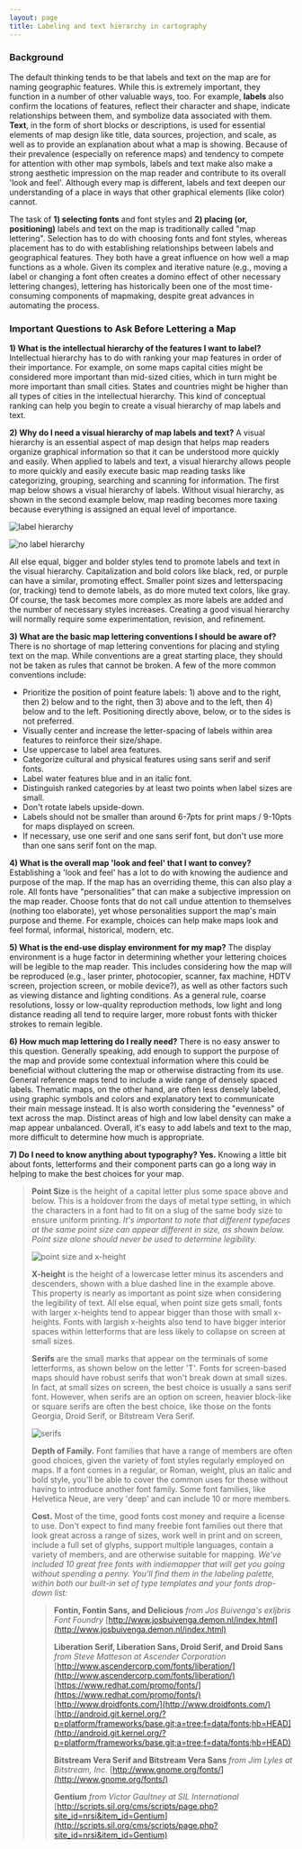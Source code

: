 ```yaml
---
layout: page
title: Labeling and text hierarchy in cartography
---
```


### Background

The default thinking tends to be that labels and text on the map are for naming geographic features. While this is extremely important, they function in a number of other valuable ways, too. For example, **labels** also confirm the locations of features, reflect their character and shape, indicate relationships between them, and symbolize data associated with them. **Text**, in the form of short blocks or descriptions, is used for essential elements of map design like title, data sources, projection, and scale, as well as to provide an explanation about what a map is showing. Because of their prevalence (especially on reference maps) and tendency to compete for attention with other map symbols, labels and text make also make a strong aesthetic impression on the map reader and contribute to its overall 'look and feel'. Although every map is different, labels and text deepen our understanding of a place in ways that other graphical elements (like color) cannot.

The task of **1) selecting fonts** and font styles and **2) placing (or, positioning)** labels and text on the map is traditionally called "map lettering". Selection has to do with choosing fonts and font styles, whereas placement has to do with establishing relationships between labels and geographical features. They both have a great influence on how well a map functions as a whole. Given its complex and iterative nature (e.g., moving a label or changing a font often creates a domino effect of other necessary lettering changes), lettering has historically been one of the most time-consuming components of mapmaking, despite great advances in automating the process.

### Important Questions to Ask Before Lettering a Map

**1) What is the intellectual hierarchy of the features I want to label?** Intellectual hierarchy has to do with ranking your map features in order of their importance. For example, on some maps capital cities might be considered more important than mid-sized cities, which in turn might be more important than small cities. States and countries might be higher than all types of cities in the intellectual hierarchy. This kind of conceptual ranking can help you begin to create a visual hierarchy of map labels and text.

**2) Why do I need a visual hierarchy of map labels and text?** A visual hierarchy is an essential aspect of map design that helps map readers organize graphical information so that it can be understood more quickly and easily. When applied to labels and text, a visual hierarchy allows people to more quickly and easily execute basic map reading tasks like categorizing, grouping, searching and scanning for information. The first map below shows a visual hierarchy of labels. Without visual hierarchy, as shown in the second example below, map reading becomes more taxing because everything is assigned an equal level of importance.

![label hierarchy](../images/labelHierarchy.jpg)

![no label hierarchy](../images/noLabelHierarchy.jpg)

All else equal, bigger and bolder styles tend to promote labels and text in the visual hierarchy. Capitalization and bold colors like black, red, or purple can have a similar, promoting effect. Smaller point sizes and letterspacing (or, tracking) tend to demote labels, as do more muted text colors, like gray. Of course, the task becomes more complex as more labels are added and the number of necessary styles increases. Creating a good visual hierarchy will normally require some experimentation, revision, and refinement.

**3) What are the basic map lettering conventions I should be aware of?** There is no shortage of map lettering conventions for placing and styling text on the map. While conventions are a great starting place, they should not be taken as rules that cannot be broken. A few of the more common conventions include:

*   Prioritize the position of point feature labels: 1) above and to the right, then 2) below and to the right, then 3) above and to the left, then 4) below and to the left. Positioning directly above, below, or to the sides is not preferred.
*   Visually center and increase the letter-spacing of labels within area features to reinforce their size/shape.
*   Use uppercase to label area features.
*   Categorize cultural and physical features using sans serif and serif fonts.
*   Label water features blue and in an italic font.
*   Distinguish ranked categories by at least two points when label sizes are small.
*   Don't rotate labels upside-down.
*   Labels should not be smaller than around 6-7pts for print maps / 9-10pts for maps displayed on screen.
*   If necessary, use one serif and one sans serif font, but don't use more than one sans serif font on the map.

**4) What is the overall map 'look and feel' that I want to convey?** Establishing a 'look and feel' has a lot to do with knowing the audience and purpose of the map. If the map has an overriding theme, this can also play a role. All fonts have "personalities" that can make a subjective impression on the map reader. Choose fonts that do not call undue attention to themselves (nothing too elaborate), yet whose personalities support the map's main purpose and theme. For example, choices can help make maps look and feel formal, informal, historical, modern, etc.

**5) What is the end-use display environment for my map?** The display environment is a huge factor in determining whether your lettering choices will be legible to the map reader. This includes considering how the map will be reproduced (e.g., laser printer, photocopier, scanner, fax machine, HDTV screen, projection screen, or mobile device?), as well as other factors such as viewing distance and lighting conditions. As a general rule, coarse resolutions, lossy or low-quality reproduction methods, low light and long distance reading all tend to require larger, more robust fonts with thicker strokes to remain legible.

**6) How much map lettering do I really need?** There is no easy answer to this question. Generally speaking, add enough to support the purpose of the map and provide some contextual information where this could be beneficial without cluttering the map or otherwise distracting from its use. General reference maps tend to include a wide range of densely spaced labels. Thematic maps, on the other hand, are often less densely labeled, using graphic symbols and colors and explanatory text to communicate their main message instead. It is also worth considering the "evenness" of text across the map. Distinct areas of high and low label density can make a map appear unbalanced. Overall, it's easy to add labels and text to the map, more difficult to determine how much is appropriate.

**7) Do I need to know anything about typography? Yes.** Knowing a little bit about fonts, letterforms and their component parts can go a long way in helping to make the best choices for your map.

> **Point Size** is the height of a capital letter plus some space above and below. This is a holdover from the days of metal type setting, in which the characters in a font had to fit on a slug of the same body size to ensure uniform printing. _It's important to note that different typefaces at the same point size can appear different in size, as shown below._ _Point size alone should never be used to determine legibility._
> 
> ![point size and x-height](../images/pointSize_xHeight.png)
> 
> **X-height** is the height of a lowercase letter minus its ascenders and descenders, shown with a blue dashed line in the example above. This property is nearly as important as point size when considering the legibility of text. All else equal, when point size gets small, fonts with larger x-heights tend to appear bigger than those with small x-heights. Fonts with largish x-heights also tend to have bigger interior spaces within letterforms that are less likely to collapse on screen at small sizes.
> 
> **Serifs** are the small marks that appear on the terminals of some letterforms, as shown below on the letter 'T'. Fonts for screen-based maps should have robust serifs that won't break down at small sizes. In fact, at small sizes on screen, the best choice is usually a sans serif font. However, when serifs are an option on screen, heavier block-like or square serifs are often the best choice, like those on the fonts Georgia, Droid Serif, or Bitstream Vera Serif.
> 
> ![serifs](../images/serifs.png)
> 
> **Depth of Family.** Font families that have a range of members are often good choices, given the variety of font styles regularly employed on maps. If a font comes in a regular, or Roman, weight, plus an italic and bold style, you'll be able to cover the common uses for these without having to introduce another font family. Some font families, like Helvetica Neue, are very 'deep' and can include 10 or more members.
> 
> **Cost.** Most of the time, good fonts cost money and require a license to use. Don't expect to find many freebie font families out there that look great across a range of sizes, work well in print and on screen, include a full set of glyphs, support multiple languages, contain a variety of members, and are otherwise suitable for mapping. _We've included 10 great free fonts with indiemapper that will get you going without spending a penny. You'll find them in the labeling palette, within both our built-in set of type templates and your fonts drop-down list:_
> 
> > **Fontin, Fontin Sans, and Delicious** _from Jos Buivenga's exljbris Font Foundry_
> >  [http://www.josbuivenga.demon.nl/index.html](http://www.josbuivenga.demon.nl/index.html)
> > 
> > **Liberation Serif, Liberation Sans, Droid Serif, and Droid Sans** _from Steve Matteson at Ascender Corporation_
> >  [http://www.ascendercorp.com/fonts/liberation/](http://www.ascendercorp.com/fonts/liberation/)
> >  [https://www.redhat.com/promo/fonts/](https://www.redhat.com/promo/fonts/)
> >  [http://www.droidfonts.com/](http://www.droidfonts.com/)
> >  [http://android.git.kernel.org/?p=platform/frameworks/base.git;a=tree;f=data/fonts;hb=HEAD](http://android.git.kernel.org/?p=platform/frameworks/base.git;a=tree;f=data/fonts;hb=HEAD)
> > 
> > **Bitstream Vera Serif and Bitstream Vera Sans** _from Jim Lyles at Bitstream, Inc_.
> >  [http://www.gnome.org/fonts/](http://www.gnome.org/fonts/)
> > 
> > **Gentium** _from Victor Gaultney at SIL International_
> >  [http://scripts.sil.org/cms/scripts/page.php?site_id=nrsi&item_id=Gentium](http://scripts.sil.org/cms/scripts/page.php?site_id=nrsi&item_id=Gentium)